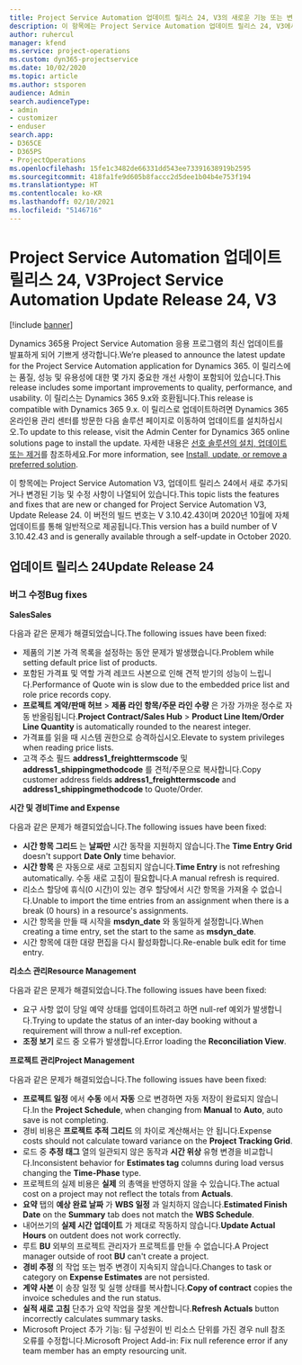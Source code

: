 ```yaml
---
title: Project Service Automation 업데이트 릴리스 24, V3의 새로운 기능 또는 변경된 기능
description: 이 항목에는 Project Service Automation 업데이트 릴리스 24, V3에서 사용할 수 있는 기능 및 수정 사항이 나열되어 있습니다.
author: ruhercul
manager: kfend
ms.service: project-operations
ms.custom: dyn365-projectservice
ms.date: 10/02/2020
ms.topic: article
ms.author: stsporen
audience: Admin
search.audienceType:
- admin
- customizer
- enduser
search.app:
- D365CE
- D365PS
- ProjectOperations
ms.openlocfilehash: 15fe1c3482de66331dd543ee73391638919b2595
ms.sourcegitcommit: 418fa1fe9d605b8faccc2d5dee1b04b4e753f194
ms.translationtype: HT
ms.contentlocale: ko-KR
ms.lasthandoff: 02/10/2021
ms.locfileid: "5146716"
---
```

# <a name="project-service-automation-update-release-24-v3"></a><span data-ttu-id="3cf60-103">Project Service Automation 업데이트 릴리스 24, V3</span><span class="sxs-lookup"><span data-stu-id="3cf60-103">Project Service Automation Update Release 24, V3</span></span>

[!include [banner](../includes/psa-now-project-operations.md)]

<span data-ttu-id="3cf60-104">Dynamics 365용 Project Service Automation 응용 프로그램의 최신 업데이트를 발표하게 되어 기쁘게 생각합니다.</span><span class="sxs-lookup"><span data-stu-id="3cf60-104">We’re pleased to announce the latest update for the Project Service Automation application for Dynamics 365.</span></span> <span data-ttu-id="3cf60-105">이 릴리스에는 품질, 성능 및 유용성에 대한 몇 가지 중요한 개선 사항이 포함되어 있습니다.</span><span class="sxs-lookup"><span data-stu-id="3cf60-105">This release includes some important improvements to quality, performance, and usability.</span></span> <span data-ttu-id="3cf60-106">이 릴리스는 Dynamics 365 9.x와 호환됩니다.</span><span class="sxs-lookup"><span data-stu-id="3cf60-106">This release is compatible with Dynamics 365 9.x.</span></span> <span data-ttu-id="3cf60-107">이 릴리스로 업데이트하려면 Dynamics 365 온라인용 관리 센터를 방문한 다음 솔루션 페이지로 이동하여 업데이트를 설치하십시오.</span><span class="sxs-lookup"><span data-stu-id="3cf60-107">To update to this release, visit the Admin Center for Dynamics 365 online solutions page to install the update.</span></span> <span data-ttu-id="3cf60-108">자세한 내용은 [선호 솔루션의 설치, 업데이트 또는 제거](https://docs.microsoft.com/power-platform/admin/install-remove-preferred-solution)를 참조하세요.</span><span class="sxs-lookup"><span data-stu-id="3cf60-108">For more information, see [Install, update, or remove a preferred solution](https://docs.microsoft.com/power-platform/admin/install-remove-preferred-solution).</span></span>

<span data-ttu-id="3cf60-109">이 항목에는 Project Service Automation V3, 업데이트 릴리스 24에서 새로 추가되거나 변경된 기능 및 수정 사항이 나열되어 있습니다.</span><span class="sxs-lookup"><span data-stu-id="3cf60-109">This topic lists the features and fixes that are new or changed for Project Service Automation V3, Update Release 24.</span></span> <span data-ttu-id="3cf60-110">이 버전의 빌드 번호는 V 3.10.42.43이며 2020년 10월에 자체 업데이트를 통해 일반적으로 제공됩니다.</span><span class="sxs-lookup"><span data-stu-id="3cf60-110">This version has a build number of V 3.10.42.43 and is generally available through a self-update in October 2020.</span></span>

## <a name="update-release-24"></a><span data-ttu-id="3cf60-111">업데이트 릴리스 24</span><span class="sxs-lookup"><span data-stu-id="3cf60-111">Update Release 24</span></span>

### <a name="bug-fixes"></a><span data-ttu-id="3cf60-112">버그 수정</span><span class="sxs-lookup"><span data-stu-id="3cf60-112">Bug fixes</span></span>

<span data-ttu-id="3cf60-113">**Sales**</span><span class="sxs-lookup"><span data-stu-id="3cf60-113">**Sales**</span></span>

<span data-ttu-id="3cf60-114">다음과 같은 문제가 해결되었습니다.</span><span class="sxs-lookup"><span data-stu-id="3cf60-114">The following issues have been fixed:</span></span>

- <span data-ttu-id="3cf60-115">제품의 기본 가격 목록을 설정하는 동안 문제가 발생했습니다.</span><span class="sxs-lookup"><span data-stu-id="3cf60-115">Problem while setting default price list of products.</span></span>
- <span data-ttu-id="3cf60-116">포함된 가격표 및 역할 가격 레코드 사본으로 인해 견적 받기의 성능이 느립니다.</span><span class="sxs-lookup"><span data-stu-id="3cf60-116">Performance of Quote win is slow due to the embedded price list and role price records copy.</span></span>
- <span data-ttu-id="3cf60-117">**프로젝트 계약/판매 허브** > **제품 라인 항목/주문 라인 수량** 은 가장 가까운 정수로 자동 반올림됩니다.</span><span class="sxs-lookup"><span data-stu-id="3cf60-117">**Project Contract/Sales Hub** > **Product Line Item/Order Line Quantity** is automatically rounded to the nearest integer.</span></span>
- <span data-ttu-id="3cf60-118">가격표를 읽을 때 시스템 권한으로 승격하십시오.</span><span class="sxs-lookup"><span data-stu-id="3cf60-118">Elevate to system privileges when reading price lists.</span></span>
- <span data-ttu-id="3cf60-119">고객 주소 필드 **address1_freighttermscode** 및 **address1_shippingmethodcode** 를 견적/주문으로 복사합니다.</span><span class="sxs-lookup"><span data-stu-id="3cf60-119">Copy customer address fields **address1_freighttermscode** and **address1_shippingmethodcode** to Quote/Order.</span></span> 


<span data-ttu-id="3cf60-120">**시간 및 경비**</span><span class="sxs-lookup"><span data-stu-id="3cf60-120">**Time and Expense**</span></span>

<span data-ttu-id="3cf60-121">다음과 같은 문제가 해결되었습니다.</span><span class="sxs-lookup"><span data-stu-id="3cf60-121">The following issues have been fixed:</span></span>

- <span data-ttu-id="3cf60-122">**시간 항목 그리드** 는 **날짜만** 시간 동작을 지원하지 않습니다.</span><span class="sxs-lookup"><span data-stu-id="3cf60-122">The **Time Entry Grid** doesn't support **Date Only** time behavior.</span></span>
- <span data-ttu-id="3cf60-123">**시간 항목** 은 자동으로 새로 고침되지 않습니다.</span><span class="sxs-lookup"><span data-stu-id="3cf60-123">**Time Entry** is not refreshing automatically.</span></span> <span data-ttu-id="3cf60-124">수동 새로 고침이 필요합니다.</span><span class="sxs-lookup"><span data-stu-id="3cf60-124">A manual refresh is required.</span></span>
- <span data-ttu-id="3cf60-125">리소스 할당에 휴식(0 시간)이 있는 경우 할당에서 시간 항목을 가져올 수 없습니다.</span><span class="sxs-lookup"><span data-stu-id="3cf60-125">Unable to import the time entries from an assignment when there is a break (0 hours) in a resource's assignments.</span></span>
- <span data-ttu-id="3cf60-126">시간 항목을 만들 때 시작을 **msdyn_date** 와 동일하게 설정합니다.</span><span class="sxs-lookup"><span data-stu-id="3cf60-126">When creating a time entry, set the start to the same as **msdyn_date**.</span></span>
- <span data-ttu-id="3cf60-127">시간 항목에 대한 대량 편집을 다시 활성화합니다.</span><span class="sxs-lookup"><span data-stu-id="3cf60-127">Re-enable bulk edit for time entry.</span></span>

<span data-ttu-id="3cf60-128">**리소스 관리**</span><span class="sxs-lookup"><span data-stu-id="3cf60-128">**Resource Management**</span></span>

<span data-ttu-id="3cf60-129">다음과 같은 문제가 해결되었습니다.</span><span class="sxs-lookup"><span data-stu-id="3cf60-129">The following issues have been fixed:</span></span>

- <span data-ttu-id="3cf60-130">요구 사항 없이 당일 예약 상태를 업데이트하려고 하면 null-ref 예외가 발생합니다.</span><span class="sxs-lookup"><span data-stu-id="3cf60-130">Trying to update the status of an inter-day booking without a requirement will throw a null-ref exception.</span></span>
- <span data-ttu-id="3cf60-131">**조정 보기** 로드 중 오류가 발생합니다.</span><span class="sxs-lookup"><span data-stu-id="3cf60-131">Error loading the **Reconciliation View**.</span></span>


<span data-ttu-id="3cf60-132">**프로젝트 관리**</span><span class="sxs-lookup"><span data-stu-id="3cf60-132">**Project Management**</span></span>

<span data-ttu-id="3cf60-133">다음과 같은 문제가 해결되었습니다.</span><span class="sxs-lookup"><span data-stu-id="3cf60-133">The following issues have been fixed:</span></span>

- <span data-ttu-id="3cf60-134">**프로젝트 일정** 에서 **수동** 에서 **자동** 으로 변경하면 자동 저장이 완료되지 않습니다.</span><span class="sxs-lookup"><span data-stu-id="3cf60-134">In the **Project Schedule**, when changing from **Manual** to **Auto**, auto save is not completing.</span></span>
- <span data-ttu-id="3cf60-135">경비 비용은 **프로젝트 추적 그리드** 의 차이로 계산해서는 안 됩니다.</span><span class="sxs-lookup"><span data-stu-id="3cf60-135">Expense costs should not calculate toward variance on the **Project Tracking Grid**.</span></span>
- <span data-ttu-id="3cf60-136">로드 중 **추정 태그** 열의 일관되지 않은 동작과 **시간 위상** 유형 변경을 비교합니다.</span><span class="sxs-lookup"><span data-stu-id="3cf60-136">Inconsistent behavior for **Estimates tag** columns during load versus changing the **Time-Phase** type.</span></span>
- <span data-ttu-id="3cf60-137">프로젝트의 실제 비용은 **실제** 의 총액을 반영하지 않을 수 있습니다.</span><span class="sxs-lookup"><span data-stu-id="3cf60-137">The actual cost on a project may not reflect the totals from **Actuals**.</span></span>
- <span data-ttu-id="3cf60-138">**요약** 탭의 **예상 완료 날짜** 가 **WBS 일정** 과 일치하지 않습니다.</span><span class="sxs-lookup"><span data-stu-id="3cf60-138">**Estimated Finish Date** on the **Summary** tab does not match the **WBS Schedule**.</span></span>
- <span data-ttu-id="3cf60-139">내어쓰기의 **실제 시간 업데이트** 가 제대로 작동하지 않습니다.</span><span class="sxs-lookup"><span data-stu-id="3cf60-139">**Update Actual Hours** on outdent does not work correctly.</span></span>
- <span data-ttu-id="3cf60-140">루트 **BU** 외부의 프로젝트 관리자가 프로젝트를 만들 수 없습니다.</span><span class="sxs-lookup"><span data-stu-id="3cf60-140">A Project manager outside of root **BU** can't create a project.</span></span>
- <span data-ttu-id="3cf60-141">**경비 추정** 의 작업 또는 범주 변경이 지속되지 않습니다.</span><span class="sxs-lookup"><span data-stu-id="3cf60-141">Changes to task or category on **Expense Estimates** are not persisted.</span></span>
- <span data-ttu-id="3cf60-142">**계약 사본** 이 송장 일정 및 실행 상태를 복사합니다.</span><span class="sxs-lookup"><span data-stu-id="3cf60-142">**Copy of contract** copies the invoice schedules and the run status.</span></span>
- <span data-ttu-id="3cf60-143">**실적 새로 고침** 단추가 요약 작업을 잘못 계산합니다.</span><span class="sxs-lookup"><span data-stu-id="3cf60-143">**Refresh Actuals** button incorrectly calculates summary tasks.</span></span>
- <span data-ttu-id="3cf60-144">Microsoft Project 추가 기능: 팀 구성원이 빈 리소스 단위를 가진 경우 null 참조 오류를 수정합니다.</span><span class="sxs-lookup"><span data-stu-id="3cf60-144">Microsoft Project Add-in: Fix null reference error if any team member has an empty resourcing unit.</span></span>


